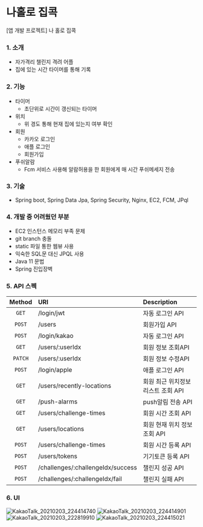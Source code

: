 # 나홀로 집콕 

[앱 개발 프로젝트] 나 홀로 집콕

### 1. 소개

- 자가격리 챌린지 격려 어플
- 집에 있는 시간 타이머를 통해 기록

### 2. 기능

- 타이머
  - 초단위로 시간이 갱신되는 타이머 
- 위치
  - 위 경도 통해 현재 집에 있는지 여부 확인
- 회원
  - 카카오 로그인
  - 애플 로그인
  - 회원가입
- 푸쉬알람
  - Fcm 서비스 사용해 알람허용을 한 회원에게 매 시간 푸쉬메세지 전송

### 3. 기술

- Spring boot, Spring Data Jpa, Spring Security, Nginx, EC2, FCM, JPql

### 4. 개발 중 어려웠던 부분

- EC2 인스턴스 메모리 부족 문제
- git branch 충돌
- static 파일 통한 웹뷰 사용
- 익숙한 SQL문 대신 JPQL 사용
- Java 11 문법 
- Spring 진입장벽

### 5. API 스펙

| Method | URI | Description |
|:---:|:---|:---|
| `GET` | /login/jwt | 자동 로그인 API |
| `POST` | /users | 회원가입 API |
| `POST` | /login/kakao | 자동 로그인 API |
| `GET` | /users/:userIdx | 회원 정보 조회API |
| `PATCH` | /users/:userIdx | 회원 정보 수정API |
| `POST` | /login/apple | 애플 로그인 API |
| `GET` | /users/recently-locations | 회원 최근 위치정보 리스트 조회 API |
| `GET` | /push-alarms | push알림 전송 API |
| `GET` | /users/challenge-times | 회원 시간 조회 API |
| `GET` | /users/locations | 회원 현재 위치 정보조회 API |
| `POST` | /users/challenge-times | 회원 시간 등록 API |
| `POST` | /users/tokens | 기기토큰 등록 API |
| `POST` | /challenges/:challengeIdx/success | 챌린지 성공 API |
| `POST` | /challenges/:challengeIdx/fail | 챌린지 실패 API |

### 6. UI
![KakaoTalk_20210203_224414740](https://user-images.githubusercontent.com/59005171/109386998-e1057b00-7941-11eb-9bda-a8e52b54fb2c.jpg)
![KakaoTalk_20210203_224414901](https://user-images.githubusercontent.com/59005171/109386957-a996ce80-7941-11eb-8328-dd7adae5c95f.jpg)
![KakaoTalk_20210203_222819910](https://user-images.githubusercontent.com/59005171/109386996-dfd44e00-7941-11eb-8977-c1f0ae06c920.jpg)
![KakaoTalk_20210203_224415021](https://user-images.githubusercontent.com/59005171/109386992-dba83080-7941-11eb-90e8-e7a6f79d815e.jpg)


